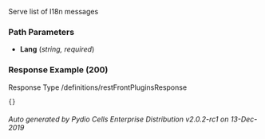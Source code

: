 






 
Serve list of I18n messages  


### Path Parameters

 - **Lang** (_string, required_) 




### Response Example (200)
Response Type /definitions/restFrontPluginsResponse

```
{}
```




###### Auto generated by Pydio Cells Enterprise Distribution v2.0.2-rc1 on 13-Dec-2019

